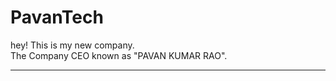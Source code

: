 # PavanTech

hey! This is my new company.
<br>
The Company CEO known as "PAVAN KUMAR RAO".
<hr>

<!-- Repository/repo = folder -->